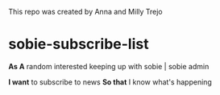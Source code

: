 This repo was created by Anna and Milly Trejo

# sobie-subscribe-list

**As A** random interested keeping up with sobie | sobie admin

**I want** to subscribe to news
**So that** I know what's happening
